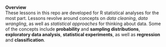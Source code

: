 **Overview**    
These lessons in this repo are developed for R statistical analyses for the most part.
Lessons revolve around concepts on _data cleaning_, _data wrangling_, as well as _statistical approaches_ for thinking about data. 
Some of the concepts include **probability** and **sampling distributions**, **exploratory data analysis**, **statistical experiments**, as well as **regression** and **classification**.



